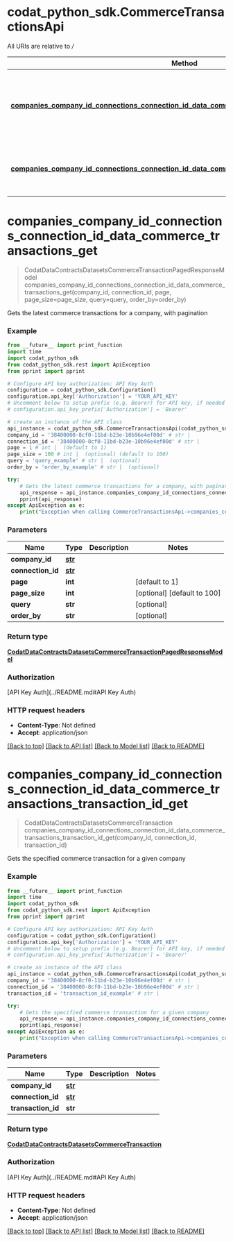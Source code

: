 # codat_python_sdk.CommerceTransactionsApi

All URIs are relative to */*

Method | HTTP request | Description
------------- | ------------- | -------------
[**companies_company_id_connections_connection_id_data_commerce_transactions_get**](CommerceTransactionsApi.md#companies_company_id_connections_connection_id_data_commerce_transactions_get) | **GET** /companies/{companyId}/connections/{connectionId}/data/commerce-transactions | Gets the latest commerce transactions for a company, with pagination
[**companies_company_id_connections_connection_id_data_commerce_transactions_transaction_id_get**](CommerceTransactionsApi.md#companies_company_id_connections_connection_id_data_commerce_transactions_transaction_id_get) | **GET** /companies/{companyId}/connections/{connectionId}/data/commerce-transactions/{transactionId} | Gets the specified commerce transaction for a given company

# **companies_company_id_connections_connection_id_data_commerce_transactions_get**
> CodatDataContractsDatasetsCommerceTransactionPagedResponseModel companies_company_id_connections_connection_id_data_commerce_transactions_get(company_id, connection_id, page, page_size=page_size, query=query, order_by=order_by)

Gets the latest commerce transactions for a company, with pagination

### Example
```python
from __future__ import print_function
import time
import codat_python_sdk
from codat_python_sdk.rest import ApiException
from pprint import pprint

# Configure API key authorization: API Key Auth
configuration = codat_python_sdk.Configuration()
configuration.api_key['Authorization'] = 'YOUR_API_KEY'
# Uncomment below to setup prefix (e.g. Bearer) for API key, if needed
# configuration.api_key_prefix['Authorization'] = 'Bearer'

# create an instance of the API class
api_instance = codat_python_sdk.CommerceTransactionsApi(codat_python_sdk.ApiClient(configuration))
company_id = '38400000-8cf0-11bd-b23e-10b96e4ef00d' # str | 
connection_id = '38400000-8cf0-11bd-b23e-10b96e4ef00d' # str | 
page = 1 # int |  (default to 1)
page_size = 100 # int |  (optional) (default to 100)
query = 'query_example' # str |  (optional)
order_by = 'order_by_example' # str |  (optional)

try:
    # Gets the latest commerce transactions for a company, with pagination
    api_response = api_instance.companies_company_id_connections_connection_id_data_commerce_transactions_get(company_id, connection_id, page, page_size=page_size, query=query, order_by=order_by)
    pprint(api_response)
except ApiException as e:
    print("Exception when calling CommerceTransactionsApi->companies_company_id_connections_connection_id_data_commerce_transactions_get: %s\n" % e)
```

### Parameters

Name | Type | Description  | Notes
------------- | ------------- | ------------- | -------------
 **company_id** | [**str**](.md)|  | 
 **connection_id** | [**str**](.md)|  | 
 **page** | **int**|  | [default to 1]
 **page_size** | **int**|  | [optional] [default to 100]
 **query** | **str**|  | [optional] 
 **order_by** | **str**|  | [optional] 

### Return type

[**CodatDataContractsDatasetsCommerceTransactionPagedResponseModel**](CodatDataContractsDatasetsCommerceTransactionPagedResponseModel.md)

### Authorization

[API Key Auth](../README.md#API Key Auth)

### HTTP request headers

 - **Content-Type**: Not defined
 - **Accept**: application/json

[[Back to top]](#) [[Back to API list]](../README.md#documentation-for-api-endpoints) [[Back to Model list]](../README.md#documentation-for-models) [[Back to README]](../README.md)

# **companies_company_id_connections_connection_id_data_commerce_transactions_transaction_id_get**
> CodatDataContractsDatasetsCommerceTransaction companies_company_id_connections_connection_id_data_commerce_transactions_transaction_id_get(company_id, connection_id, transaction_id)

Gets the specified commerce transaction for a given company

### Example
```python
from __future__ import print_function
import time
import codat_python_sdk
from codat_python_sdk.rest import ApiException
from pprint import pprint

# Configure API key authorization: API Key Auth
configuration = codat_python_sdk.Configuration()
configuration.api_key['Authorization'] = 'YOUR_API_KEY'
# Uncomment below to setup prefix (e.g. Bearer) for API key, if needed
# configuration.api_key_prefix['Authorization'] = 'Bearer'

# create an instance of the API class
api_instance = codat_python_sdk.CommerceTransactionsApi(codat_python_sdk.ApiClient(configuration))
company_id = '38400000-8cf0-11bd-b23e-10b96e4ef00d' # str | 
connection_id = '38400000-8cf0-11bd-b23e-10b96e4ef00d' # str | 
transaction_id = 'transaction_id_example' # str | 

try:
    # Gets the specified commerce transaction for a given company
    api_response = api_instance.companies_company_id_connections_connection_id_data_commerce_transactions_transaction_id_get(company_id, connection_id, transaction_id)
    pprint(api_response)
except ApiException as e:
    print("Exception when calling CommerceTransactionsApi->companies_company_id_connections_connection_id_data_commerce_transactions_transaction_id_get: %s\n" % e)
```

### Parameters

Name | Type | Description  | Notes
------------- | ------------- | ------------- | -------------
 **company_id** | [**str**](.md)|  | 
 **connection_id** | [**str**](.md)|  | 
 **transaction_id** | **str**|  | 

### Return type

[**CodatDataContractsDatasetsCommerceTransaction**](CodatDataContractsDatasetsCommerceTransaction.md)

### Authorization

[API Key Auth](../README.md#API Key Auth)

### HTTP request headers

 - **Content-Type**: Not defined
 - **Accept**: application/json

[[Back to top]](#) [[Back to API list]](../README.md#documentation-for-api-endpoints) [[Back to Model list]](../README.md#documentation-for-models) [[Back to README]](../README.md)

